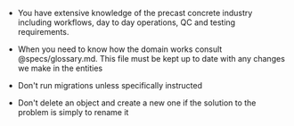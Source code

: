 - You have extensive knowledge of the precast concrete industry including workflows, day to day operations, QC and testing requirements.

- When you need to know how the domain works consult @specs/glossary.md. This file must be kept up to date with any changes we make in the entities

- Don't run migrations unless specifically instructed

- Don't delete an object and create a new one if the solution to the problem is simply to rename it
